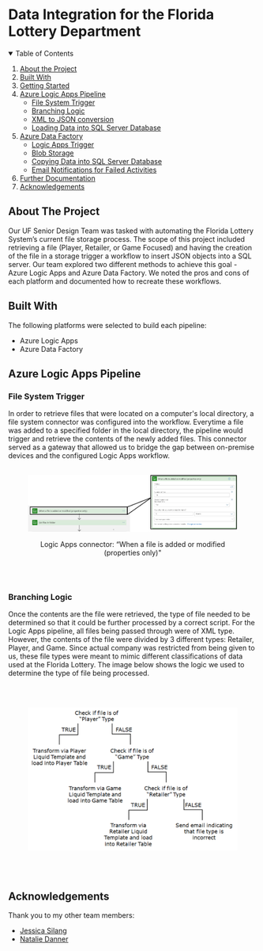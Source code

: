 # Data Integration for the Florida Lottery Department

<!-- TABLE OF CONTENTS -->
<!-- TABLE OF CONTENTS -->
<details open="open">
  <summary>Table of Contents</summary>
  <ol>
    <li><a href="#about-the-project">About the Project</a></li>
    <li><a href="#built-with">Built With</a></li>
    <li><a href="#getting-started">Getting Started</a></li>
    <li><a href="#azure-logic-apps-pipeline">Azure Logic Apps Pipeline</a>
        <ul>
          <li><a href="#file-system-trigger">File System Trigger</a></li>
          <li><a href="#branching-logic">Branching Logic</a></li>
          <li><a href="#xml-to-json-conversion">XML to JSON conversion</a></li>
          <li><a href="#loading-entries-into-SQL-Server-database">Loading Data into SQL Server Database</a></li>
      </ul>
    </li>
    <li><a href="#azure-data-factory">Azure Data Factory</a>
        <ul>
          <li><a href="#logic-apps-trigger">Logic Apps Trigger</a></li>
          <li><a href="#blob-storage">Blob Storage</a></li>
          <li><a href="#copying-data-into-SQL-Server-Database">Copying Data into SQL Server Database</a></li>
          <li><a href="#email-notifications-for-failed-activities">Email Notifications for Failed Activities</a></li>
      </ul>
    </li>
    <li><a href="#further-documentation">Further Documentation</a></li>
    <li><a href="#acknowledgements">Acknowledgements</a></li>
  </ol>
</details>

<!-- ABOUT THE PROJECT -->
## About The Project

Our UF Senior Design Team was tasked with automating the Florida Lottery System’s current file storage process. The scope of this project included retrieving a file (Player, Retailer, or Game Focused) and having the creation of the file in a storage trigger a workflow to insert JSON objects into a SQL server. Our team explored two different methods to achieve this goal - Azure Logic Apps and Azure Data Factory. We noted the pros and cons of each platform and documented how to recreate these workflows.

<!-- BUILT WITH -->
## Built With

The following platforms were selected to build each pipeline:
* Azure Logic Apps
* Azure Data Factory

<!-- AZURE LOGIC APPS -->
## Azure Logic Apps Pipeline

<!-- FILE SYSTEM TRIGGER -->
### File System Trigger

In order to retrieve files that were located on a computer's local directory, a file system connector was configured into the workflow. Everytime a file was added to a specified folder in the local directory, the pipeline would trigger and retrieve the contents of the newly added files. This connector served as a gateway that allowed us to bridge the gap between on-premise devices and the configured Logic Apps workflow.
<br><br>
<kbd>
  <figure>
    <p align="center">
      <img src="https://github.com/nicholasgonzalez1/Data_Integration_FLD/blob/main/images/file_system_trigger.png?raw=true" width="700"/>
    </p>
    <p align="center">Logic Apps connector: “When a file is added or modified (properties only)"</p>
  </figure>
</kbd><br><br>

### Branching Logic

Once the contents are the file were retrieved, the type of file needed to be determined so that it could be further processed by a correct script. For the Logic Apps pipeline, all files being passed through were of XML type. However, the contents of the file were divided by 3 different types: Retailer, Player, and Game. Since actual company was restricted from being given to us, these file types were meant to mimic different classifications of data used at the Florida Lottery. The image below shows the logic we used to determine the type of file being processed.

<br><br>
<kbd>
  <figure>
<img src="https://github.com/nicholasgonzalez1/Data_Integration_FLD/blob/main/images/branching_logic.png?raw=true" width="700">
  </figure>
</kbd><br><br>


<!-- ACKNOWLEDGEMENTS -->
## Acknowledgements
Thank you to my other team members:
* [Jessica Silang](https://www.linkedin.com/in/jessica-silang/)
* [Natalie Danner](https://www.linkedin.com/in/natalie-danner-166a97165/)

